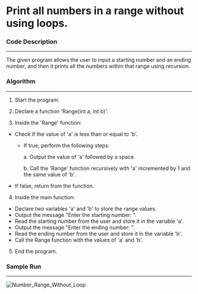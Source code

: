 
# Print all numbers in a range without using loops.

### Code Description
***

The given program allows the user to input a starting number and an ending number, and then it prints all the numbers within that range using recursion.

### Algorithm
***
1. Start the program.

2. Declare a function 'Range(int a, int b)'.

3. Inside the 'Range' function:
  * Check if the value of 'a' is less than or equal to 'b'.
      * If true, perform the following steps:

        a. Output the value of 'a' followed by a space.

        b. Call the 'Range' function recursively with 'a' incremented by 1 and the same value of 'b'.
  * If false, return from the function.

4. Inside the main function:
  * Declare two variables 'a' and 'b' to store the range values.
  * Output the message "Enter the starting number: ".
  * Read the starting number from the user and store it in the variable 'a'.
  * Output the message "Enter the ending number: ".
  * Read the ending number from the user and store it in the variable 'b'.
  * Call the Range function with the values of 'a' and 'b'.
5. End the program.

### Sample Run
***
![Number_Range_Without_Loop](https://github.com/AppliedMathematicsProgrammingSociety/amps/assets/107662745/4079f5fa-4400-41e2-9f9e-b464f9793bb5)


